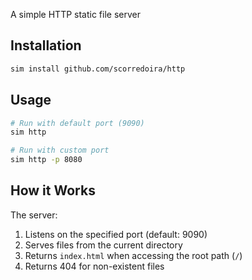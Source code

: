 A simple HTTP static file server

## Installation

```bash
sim install github.com/scorredoira/http
```

## Usage

```bash
# Run with default port (9090)
sim http

# Run with custom port
sim http -p 8080
```

## How it Works

The server:
1. Listens on the specified port (default: 9090)
2. Serves files from the current directory
3. Returns `index.html` when accessing the root path (`/`)
4. Returns 404 for non-existent files

